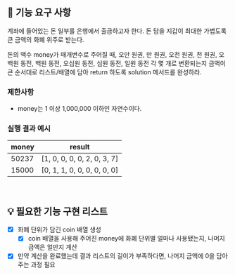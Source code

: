 ## 🚀 기능 요구 사항

계좌에 들어있는 돈 일부를 은행에서 출금하고자 한다. 돈 담을 지갑이 최대한 가볍도록 큰 금액의 화폐 위주로 받는다.

돈의 액수 money가 매개변수로 주어질 때, 오만 원권, 만 원권, 오천 원권, 천 원권, 오백원 동전, 백원 동전, 오십원 동전, 십원 동전, 일원 동전 각 몇 개로 변환되는지 금액이 큰 순서대로 리스트/배열에 담아 return 하도록 solution 메서드를 완성하라.

### 제한사항

- money는 1 이상 1,000,000 이하인 자연수이다.

### 실행 결과 예시

| money | result |
| --- | --- |
| 50237	| [1, 0, 0, 0, 0, 2, 0, 3, 7] |
| 15000	| [0, 1, 1, 0, 0, 0, 0, 0, 0] |

<br>

## 💡 필요한 기능 구현 리스트
* [x] 화폐 단위가 담긴 coin 배열 생성
  * [x] coin 배열을 사용해 주어진 money에 화폐 단위별 얼마나 사용됐는지, 나머지 금액은 얼만지 계산 
* [x] 만약 계산을 완료했는데 결과 리스트의 길이가 부족하다면, 나머지 금액에 0을 담아주는 과정 필요
